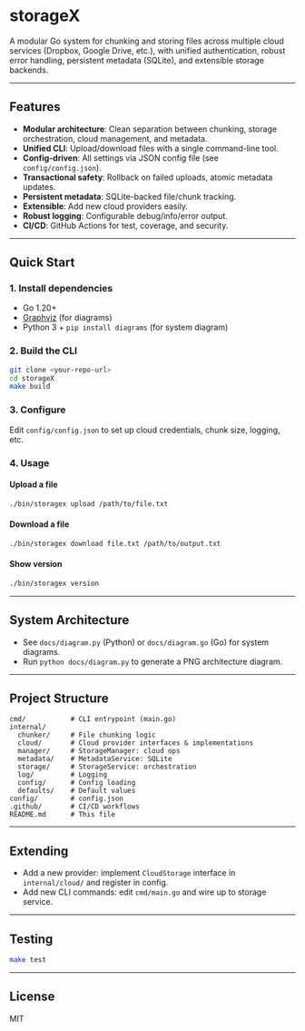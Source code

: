 # storageX

A modular Go system for chunking and storing files across multiple cloud services (Dropbox, Google Drive, etc.), with unified authentication, robust error handling, persistent metadata (SQLite), and extensible storage backends.

---

## Features
- **Modular architecture**: Clean separation between chunking, storage orchestration, cloud management, and metadata.
- **Unified CLI**: Upload/download files with a single command-line tool.
- **Config-driven**: All settings via JSON config file (see `config/config.json`).
- **Transactional safety**: Rollback on failed uploads, atomic metadata updates.
- **Persistent metadata**: SQLite-backed file/chunk tracking.
- **Extensible**: Add new cloud providers easily.
- **Robust logging**: Configurable debug/info/error output.
- **CI/CD**: GitHub Actions for test, coverage, and security.

---

## Quick Start

### 1. Install dependencies
- Go 1.20+
- [Graphviz](https://graphviz.gitlab.io/) (for diagrams)
- Python 3 + `pip install diagrams` (for system diagram)

### 2. Build the CLI
```sh
git clone <your-repo-url>
cd storageX
make build
```

### 3. Configure
Edit `config/config.json` to set up cloud credentials, chunk size, logging, etc.

### 4. Usage
#### Upload a file
```sh
./bin/storagex upload /path/to/file.txt
```
#### Download a file
```sh
./bin/storagex download file.txt /path/to/output.txt
```
#### Show version
```sh
./bin/storagex version
```

---

## System Architecture
- See `docs/diagram.py` (Python) or `docs/diagram.go` (Go) for system diagrams.
- Run `python docs/diagram.py` to generate a PNG architecture diagram.

---

## Project Structure
```
cmd/           # CLI entrypoint (main.go)
internal/
  chunker/     # File chunking logic
  cloud/       # Cloud provider interfaces & implementations
  manager/     # StorageManager: cloud ops
  metadata/    # MetadataService: SQLite
  storage/     # StorageService: orchestration
  log/         # Logging
  config/      # Config loading
  defaults/    # Default values
config/        # config.json
.github/       # CI/CD workflows
README.md      # This file
```

---

## Extending
- Add a new provider: implement `CloudStorage` interface in `internal/cloud/` and register in config.
- Add new CLI commands: edit `cmd/main.go` and wire up to storage service.

---

## Testing
```sh
make test
```

---

## License
MIT
